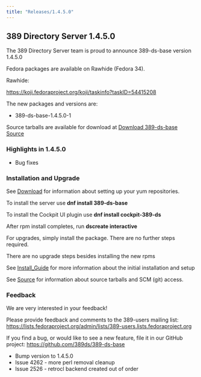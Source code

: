 ```yaml
---
title: "Releases/1.4.5.0"
---
```


389 Directory Server 1.4.5.0
-----------------------------

The 389 Directory Server team is proud to announce 389-ds-base version 1.4.5.0

Fedora packages are available on Rawhide (Fedora 34).


Rawhide:

<https://koji.fedoraproject.org/koji/taskinfo?taskID=54415208>



The new packages and versions are:

- 389-ds-base-1.4.5.0-1

Source tarballs are available for download at [Download 389-ds-base Source](https://github.com/389ds/389-ds-base/archive/389-ds-base-1.4.5.0.tar.gz)

### Highlights in 1.4.5.0

- Bug fixes

### Installation and Upgrade 

See [Download](../download.html) for information about setting up your yum repositories.

To install the server use **dnf install 389-ds-base**

To install the Cockpit UI plugin use **dnf install cockpit-389-ds**

After rpm install completes, run **dscreate interactive**

For upgrades, simply install the package.  There are no further steps required.

There are no upgrade steps besides installing the new rpms 

See [Install\_Guide](../howto/howto-install-389.html) for more information about the initial installation and setup

See [Source](../development/source.html) for information about source tarballs and SCM (git) access.

### Feedback

We are very interested in your feedback!

Please provide feedback and comments to the 389-users mailing list: <https://lists.fedoraproject.org/admin/lists/389-users.lists.fedoraproject.org>

If you find a bug, or would like to see a new feature, file it in our GitHub project: <https://github.com/389ds/389-ds-base>

- Bump version to 1.4.5.0
- Issue 4262 - more perl removal cleanup
- Issue 2526 - retrocl backend created out of order


